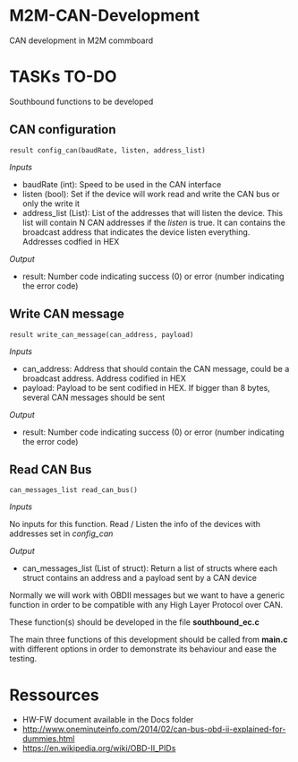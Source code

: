 # M2M-CAN-Development
CAN development in M2M commboard

# TASKs TO-DO

Southbound functions to be developed

## CAN configuration

`result config_can(baudRate, listen, address_list)`

*Inputs*

* baudRate (int): Speed to be used in the CAN interface
* listen (bool): Set if the device will work read and write the CAN bus or only the write it
* address_list (List): List of the addresses that will listen the device. This list will contain N CAN addresses if the _listen_ is true. It can contains the broadcast address that indicates the device listen everything. Addresses codfied in HEX

*Output*

* result: Number code indicating success (0) or error (number indicating the error code)

## Write CAN message

`result write_can_message(can_address, payload)`

*Inputs*

* can_address: Address that should contain the CAN message, could be a broadcast address. Address codified in HEX
* payload: Payload to be sent codified in HEX. If bigger than 8 bytes, several CAN messages should be sent


*Output*

* result: Number code indicating success (0) or error (number indicating the error code)


## Read CAN Bus

`can_messages_list read_can_bus()`

*Inputs*

No inputs for this function. Read / Listen the info of the devices with addresses set in _config_can_

*Output*

* can_messages_list (List of struct): Return a list of structs where each struct contains an address and a payload sent by a CAN device 



Normally we will work with OBDII messages but we want to have a generic function in order to be compatible with any High Layer Protocol over CAN.

These function(s) should be developed in the file **southbound_ec.c**

The main three functions of this development should be called from **main.c** with different options in order to demonstrate its behaviour and ease the testing.  

# Ressources

* HW-FW document available in the Docs folder
* http://www.oneminuteinfo.com/2014/02/can-bus-obd-ii-explained-for-dummies.html
* https://en.wikipedia.org/wiki/OBD-II_PIDs
